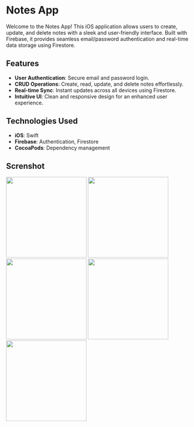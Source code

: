# Notes App

Welcome to the Notes App! This iOS application allows users to create, update, and delete notes with a sleek and user-friendly interface. Built with Firebase, it provides seamless email/password authentication and real-time data storage using Firestore.

## Features

- **User Authentication**: Secure email and password login.
- **CRUD Operations**: Create, read, update, and delete notes effortlessly.
- **Real-time Sync**: Instant updates across all devices using Firestore.
- **Intuitive UI**: Clean and responsive design for an enhanced user experience.

## Technologies Used

- **iOS**: Swift
- **Firebase**: Authentication, Firestore
- **CocoaPods**: Dependency management

## Screnshot  

<p>
     <img src="https://github.com/user-attachments/assets/1496386a-fc73-4ef4-a9fa-e0905a3dead1" width="220px">
     <img src="https://github.com/user-attachments/assets/cd95df98-63cf-4646-90ca-c884c8797f41" width="220px">
     <img src="https://github.com/user-attachments/assets/7576bcc7-1813-4dfd-a355-d6677389e671" width="220px">
     <img src="https://github.com/user-attachments/assets/7576bcc7-1813-4dfd-a355-d6677389e671" width="220px">
     <img src="https://github.com/user-attachments/assets/7576bcc7-1813-4dfd-a355-d6677389e671" width="220px">
</p>









